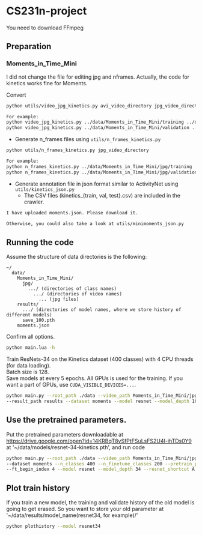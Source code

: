 # CS231n-project

You need to download FFmpeg

## Preparation


### Moments_in_Time_Mini 


I did not change the file for editing jpg and nframes. Actually, the code for kinetics works fine for Moments.

Convert 
```bash
python utils/video_jpg_kinetics.py avi_video_directory jpg_video_directory

For example:
python video_jpg_kinetics.py ../data/Moments_in_Time_Mini/training ../data/Moments_in_Time_Mini/jpg/training/
python video_jpg_kinetics.py ../data/Moments_in_Time_Mini/validation ../data/Moments_in_Time_Mini/jpg/validation/
```

* Generate n_frames files using ```utils/n_frames_kinetics.py```

```bash
python utils/n_frames_kinetics.py jpg_video_directory

For example:
python n_frames_kinetics.py ../data/Moments_in_Time_Mini/jpg/training
python n_frames_kinetics.py ../data/Moments_in_Time_Mini/jpg/validation
```

* Generate annotation file in json format similar to ActivityNet using ```utils/kinetics_json.py```
  * The CSV files (kinetics_{train, val, test}.csv) are included in the crawler.

```bash
I have uploaded moments.json. Please download it.

Otherwise, you could also take a look at utils/minimoments_json.py
```


## Running the code

Assume the structure of data directories is the following:

```misc
~/
  data/
    Moments_in_Time_Mini/
      jpg/
        .../ (directories of class names)
          .../ (directories of video names)
            ... (jpg files)
    results/
      .../ (directories of model names, where we store history of different models)
      save_100.pth
    moments.json
```

Confirm all options.

```bash
python main.lua -h
```

Train ResNets-34 on the Kinetics dataset (400 classes) with 4 CPU threads (for data loading).  
Batch size is 128.  
Save models at every 5 epochs.
All GPUs is used for the training.
If you want a part of GPUs, use ```CUDA_VISIBLE_DEVICES=...```.

```bash
python main.py --root_path ./data --video_path Moments_in_Time_Mini/jpg --annotation_path moments.json 
--result_path results --dataset moments --model resnet --model_depth 10 --n_classes 200 --batch_size 128 --n_threads 4 --checkpoint 5
```

## Use the pretrained parameters.

Put the pretrained parameters downloadable at https://drive.google.com/open?id=14KRBqT8ySfPtFSuLsFS2U4I-ihTDs0Y9 at '~/data/models/resnet-34-kinetics.pth', and run code

```bash
python main.py --root_path ./data --video_path Moments_in_Time_Mini/jpg --annotation_path moments.json --result_path results 
--dataset moments --n_classes 400 --n_finetune_classes 200 --pretrain_path models/resnet-34-kinetics.pth 
--ft_begin_index 4 --model resnet --model_depth 34 --resnet_shortcut A --batch_size 128 --n_threads 4 --checkpoint 5

```
## Plot train history

If you train a new model, the training and validate history of the old model is going to get erased. So you want to store your old parameter at '~/data/results/model_name(resnet34, for example)/'


```bash
python plothistory --model resnet34
```